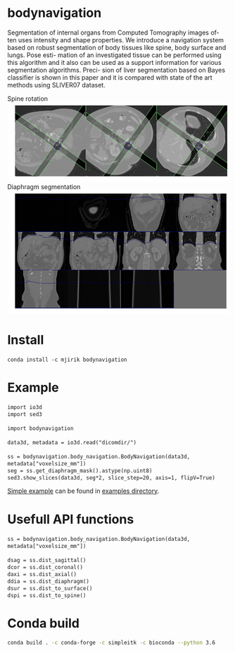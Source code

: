 # bodynavigation

Segmentation of internal organs from Computed Tomography images of-
ten uses intensity and shape properties. We introduce a navigation system based on
robust segmentation of body tissues like spine, body surface and lungs. Pose esti-
mation of an investigated tissue can be performed using this algorithm and it also
can be used as a support information for various segmentation algorithms. Preci-
sion of liver segmentation based on Bayes classifier is shown in this paper and it is
compared with state of the art methods using SLIVER07 dataset.


Spine rotation
![spine_rotation](doc/bn-spine-rotation-005.png)
Diaphragm segmentation
![diaphragm](doc/bn-diaphragm-segmentation-001.png)


# Install

    conda install -c mjirik bodynavigation
        
# Example

    import io3d
    import sed3

    import bodynavigation
    
    data3d, metadata = io3d.read("dicomdir/")

    ss = bodynavigation.body_navigation.BodyNavigation(data3d, metadata["voxelsize_mm"])
    seg = ss.get_diaphragm_mask().astype(np.uint8)
    sed3.show_slices(data3d, seg*2, slice_step=20, axis=1, flipV=True)
    
    
[Simple example](https://github.com/mjirik/bodynavigation/blob/master/examples/Simple%20example.ipynb)
can be found in [examples directory](https://github.com/mjirik/bodynavigation/tree/master/examples).

# Usefull API functions

    ss = bodynavigation.body_navigation.BodyNavigation(data3d, metadata["voxelsize_mm"])
    
    dsag = ss.dist_sagittal()
    dcor = ss.dist_coronal()
    daxi = ss.dist_axial()
    ddia = ss.dist_diaphragm()
    dsur = ss.dist_to_surface()
    dspi = ss.dist_to_spine()


# Conda build

```bash
conda build . -c conda-forge -c simpleitk -c bioconda --python 3.6
```